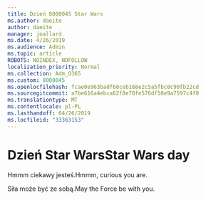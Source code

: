 ```yaml
---
title: Dzień 8000045 Star Wars
ms.author: daeite
author: daeite
manager: joallard
ms.date: 4/26/2019
ms.audience: Admin
ms.topic: article
ROBOTS: NOINDEX, NOFOLLOW
localization_priority: Normal
ms.collection: Adm_O365
ms.custom: 8000045
ms.openlocfilehash: fcae0e963badf68ceb168e2c5a5fbc0c90fb22cd
ms.sourcegitcommit: a7be616a4ebca62f8e70fe576df58e9a7597c4f8
ms.translationtype: MT
ms.contentlocale: pl-PL
ms.lasthandoff: 04/26/2019
ms.locfileid: "33363153"
---
```

# <a name="star-wars-day"></a><span data-ttu-id="b94d0-102">Dzień Star Wars</span><span class="sxs-lookup"><span data-stu-id="b94d0-102">Star Wars day</span></span>

<span data-ttu-id="b94d0-103">Hmmm ciekawy jesteś.</span><span class="sxs-lookup"><span data-stu-id="b94d0-103">Hmmm, curious you are.</span></span>

<span data-ttu-id="b94d0-104">Siła może być ze sobą.</span><span class="sxs-lookup"><span data-stu-id="b94d0-104">May the Force be with you.</span></span>